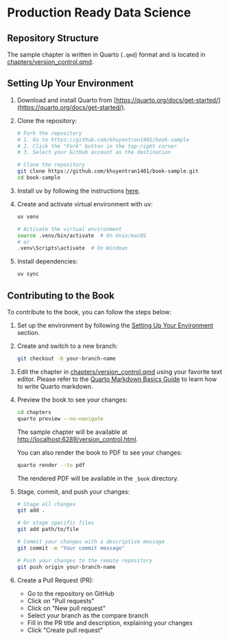 # Production Ready Data Science

## Repository Structure

The sample chapter is written in Quarto (`.qmd`) format and is located in [chapters/version_control.qmd](chapters/version_control.qmd).

## Setting Up Your Environment

1. Download and install Quarto from [https://quarto.org/docs/get-started/](https://quarto.org/docs/get-started/).

2. Clone the repository:

   ```bash
   # Fork the repository
   # 1. Go to https://github.com/khuyentran1401/book-sample
   # 2. Click the "Fork" button in the top-right corner
   # 3. Select your GitHub account as the destination

   # Clone the repository
   git clone https://github.com/khuyentran1401/book-sample.git
   cd book-sample
   ```

3. Install uv by following the instructions [here](https://docs.astral.sh/uv/getting-started/installation/).

4. Create and activate virtual environment with uv:

   ```bash
   uv venv

   # Activate the virtual environment
   source .venv/bin/activate  # On Unix/macOS
   # or
   .venv\Scripts\activate  # On Windows
   ```

5. Install dependencies:

   ```bash
   uv sync
   ```

## Contributing to the Book

To contribute to the book, you can follow the steps below:

1. Set up the environment by following the [Setting Up Your Environment](#setting-up-your-environment) section.

2. Create and switch to a new branch:

   ```bash
   git checkout -b your-branch-name
   ```

3. Edit the chapter in [chapters/version_control.qmd](chapters/version_control.qmd) using your favorite text editor. Please refer to the [Quarto Markdown Basics Guide](https://quarto.org/docs/authoring/markdown-basics.html) to learn how to write Quarto markdown.

4. Preview the book to see your changes:

   ```bash
   cd chapters
   quarto preview --no-navigate
   ```

   The sample chapter will be available at [http://localhost:6289/version_control.html](http://localhost:6289/version_control.html).

   You can also render the book to PDF to see your changes:

   ```bash
   quarto render --to pdf
   ```

   The rendered PDF will be available in the `_book` directory.

5. Stage, commit, and push your changes:

   ```bash
   # Stage all changes
   git add .

   # Or stage specific files
   git add path/to/file

   # Commit your changes with a descriptive message
   git commit -m "Your commit message"

   # Push your changes to the remote repository
   git push origin your-branch-name
   ```

6. Create a Pull Request (PR):

   - Go to the repository on GitHub
   - Click on "Pull requests"
   - Click on "New pull request"
   - Select your branch as the compare branch
   - Fill in the PR title and description, explaining your changes
   - Click "Create pull request"